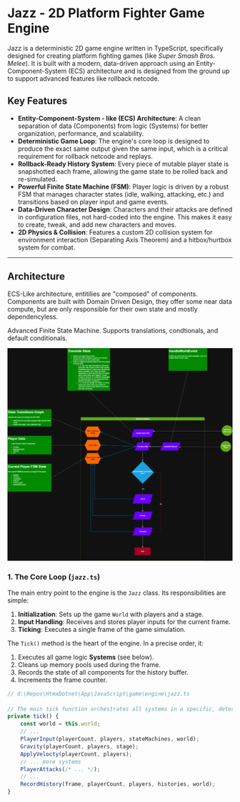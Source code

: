 # Jazz - 2D Platform Fighter Game Engine

Jazz is a deterministic 2D game engine written in TypeScript, specifically designed for creating platform fighting games (like *Super Smash Bros. Melee*). It is built with a modern, data-driven approach using an Entity-Component-System (ECS) architecture and is designed from the ground up to support advanced features like rollback netcode.

## Key Features

*   **Entity-Component-System - like (ECS) Architecture**: A clean separation of data (Components) from logic (Systems) for better organization, performance, and scalability.
*   **Deterministic Game Loop**: The engine's core loop is designed to produce the exact same output given the same input, which is a critical requirement for rollback netcode and replays.
*   **Rollback-Ready History System**: Every piece of mutable player state is snapshotted each frame, allowing the game state to be rolled back and re-simulated.
*   **Powerful Finite State Machine (FSM)**: Player logic is driven by a robust FSM that manages character states (idle, walking, attacking, etc.) and transitions based on player input and game events.
*   **Data-Driven Character Design**: Characters and their attacks are defined in configuration files, not hard-coded into the engine. This makes it easy to create, tweak, and add new characters and moves.
*   **2D Physics & Collision**: Features a custom 2D collision system for environment interaction (Separating Axis Theorem) and a hitbox/hurtbox system for combat.

---

## Architecture

ECS-Like architecture, entitilies are "composed" of components. Components are built with Domain Driven Design, they offer some near data compute, but are only responsible for their own state and mostly dependencyless. 

Advanced Finite State Machine. Supports translations, condtionals, and default conditionals. 

![Diagran](https://raw.githubusercontent.com/WilliamRMoore/HtmxDotnet/refs/heads/main/game-architecture-Finite%20State%20Machine%20Arch.webp)

### 1. The Core Loop (`jazz.ts`)

The main entry point to the engine is the `Jazz` class. Its responsibilities are simple:
1.  **Initialization**: Sets up the game `World` with players and a stage.
2.  **Input Handling**: Receives and stores player inputs for the current frame.
3.  **Ticking**: Executes a single frame of the game simulation.

The `Tick()` method is the heart of the engine. In a precise order, it:
1.  Executes all game logic **Systems** (see below).
2.  Cleans up memory pools used during the frame.
3.  Records the state of all components for the history buffer.
4.  Increments the frame counter.

```typescript
// d:\Repos\HtmxDotnet\App\JavaScript\game\engine\jazz.ts

// The main tick function orchestrates all systems in a specific, deterministic order.
private tick() {
    const world = this.world;
    // ...
    PlayerInput(playerCount, players, stateMachines, world);
    Gravity(playerCount, players, stage);
    ApplyVelocty(playerCount, players);
    // ... more systems
    PlayerAttacks(/* ... */);
    // ...
    RecordHistory(frame, playerCount, players, histories, world);
}
